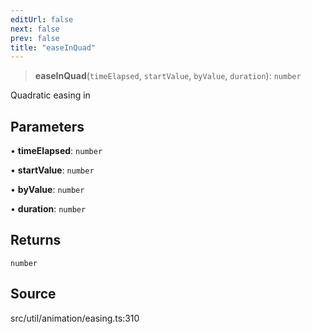 ```yaml
---
editUrl: false
next: false
prev: false
title: "easeInQuad"
---
```


> **easeInQuad**(`timeElapsed`, `startValue`, `byValue`, `duration`): `number`

Quadratic easing in

## Parameters

• **timeElapsed**: `number`

• **startValue**: `number`

• **byValue**: `number`

• **duration**: `number`

## Returns

`number`

## Source

src/util/animation/easing.ts:310
